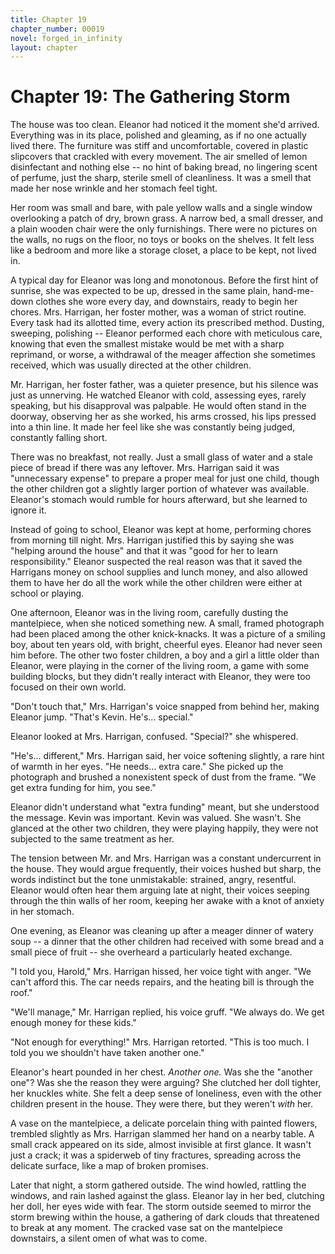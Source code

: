 ```yaml
---
title: Chapter 19
chapter_number: 00019
novel: forged_in_infinity
layout: chapter
---
```


# **Chapter 19: The Gathering Storm**

The house was too clean. Eleanor had noticed it the moment she'd
arrived. Everything was in its place, polished and gleaming, as if no
one actually lived there. The furniture was stiff and uncomfortable,
covered in plastic slipcovers that crackled with every movement. The air
smelled of lemon disinfectant and nothing else -- no hint of baking
bread, no lingering scent of perfume, just the sharp, sterile smell of
cleanliness. It was a smell that made her nose wrinkle and her stomach
feel tight.

Her room was small and bare, with pale yellow walls and a single window
overlooking a patch of dry, brown grass. A narrow bed, a small dresser,
and a plain wooden chair were the only furnishings. There were no
pictures on the walls, no rugs on the floor, no toys or books on the
shelves. It felt less like a bedroom and more like a storage closet, a
place to be kept, not lived in.

A typical day for Eleanor was long and monotonous. Before the first hint
of sunrise, she was expected to be up, dressed in the same plain,
hand-me-down clothes she wore every day, and downstairs, ready to begin
her chores. Mrs. Harrigan, her foster mother, was a woman of strict
routine. Every task had its allotted time, every action its prescribed
method. Dusting, sweeping, polishing -- Eleanor performed each chore
with meticulous care, knowing that even the smallest mistake would be
met with a sharp reprimand, or worse, a withdrawal of the meager
affection she sometimes received, which was usually directed at the
other children.

Mr. Harrigan, her foster father, was a quieter presence, but his silence
was just as unnerving. He watched Eleanor with cold, assessing eyes,
rarely speaking, but his disapproval was palpable. He would often stand
in the doorway, observing her as she worked, his arms crossed, his lips
pressed into a thin line. It made her feel like she was constantly being
judged, constantly falling short.

There was no breakfast, not really. Just a small glass of water and a
stale piece of bread if there was any leftover. Mrs. Harrigan said it
was "unnecessary expense" to prepare a proper meal for just one child,
though the other children got a slightly larger portion of whatever was
available. Eleanor's stomach would rumble for hours afterward, but she
learned to ignore it.

Instead of going to school, Eleanor was kept at home, performing chores
from morning till night. Mrs. Harrigan justified this by saying she was
"helping around the house" and that it was "good for her to learn
responsibility." Eleanor suspected the real reason was that it saved the
Harrigans money on school supplies and lunch money, and also allowed
them to have her do all the work while the other children were either at
school or playing.

One afternoon, Eleanor was in the living room, carefully dusting the
mantelpiece, when she noticed something new. A small, framed photograph
had been placed among the other knick-knacks. It was a picture of a
smiling boy, about ten years old, with bright, cheerful eyes. Eleanor
had never seen him before. The other two foster children, a boy and a
girl a little older than Eleanor, were playing in the corner of the
living room, a game with some building blocks, but they didn\'t really
interact with Eleanor, they were too focused on their own world.

"Don't touch that," Mrs. Harrigan's voice snapped from behind her,
making Eleanor jump. "That's Kevin. He's... special."

Eleanor looked at Mrs. Harrigan, confused. "Special?" she whispered.

"He's... different," Mrs. Harrigan said, her voice softening slightly, a
rare hint of warmth in her eyes. "He needs... extra care." She picked up
the photograph and brushed a nonexistent speck of dust from the frame.
"We get extra funding for him, you see."

Eleanor didn't understand what "extra funding" meant, but she understood
the message. Kevin was important. Kevin was valued. She wasn't. She
glanced at the other two children, they were playing happily, they were
not subjected to the same treatment as her.

The tension between Mr. and Mrs. Harrigan was a constant undercurrent in
the house. They would argue frequently, their voices hushed but sharp,
the words indistinct but the tone unmistakable: strained, angry,
resentful. Eleanor would often hear them arguing late at night, their
voices seeping through the thin walls of her room, keeping her awake
with a knot of anxiety in her stomach.

One evening, as Eleanor was cleaning up after a meager dinner of watery
soup -- a dinner that the other children had received with some bread
and a small piece of fruit -- she overheard a particularly heated
exchange.

"I told you, Harold," Mrs. Harrigan hissed, her voice tight with anger.
"We can't afford this. The car needs repairs, and the heating bill is
through the roof."

"We'll manage," Mr. Harrigan replied, his voice gruff. "We always do. We
get enough money for these kids."

"Not enough for everything!" Mrs. Harrigan retorted. "This is too much.
I told you we shouldn't have taken another one."

Eleanor's heart pounded in her chest. *Another one.* Was she the
"another one"? Was she the reason they were arguing? She clutched her
doll tighter, her knuckles white. She felt a deep sense of loneliness,
even with the other children present in the house. They were there, but
they weren\'t *with* her.

A vase on the mantelpiece, a delicate porcelain thing with painted
flowers, trembled slightly as Mrs. Harrigan slammed her hand on a nearby
table. A small crack appeared on its side, almost invisible at first
glance. It wasn\'t just a crack; it was a spiderweb of tiny fractures,
spreading across the delicate surface, like a map of broken promises.

Later that night, a storm gathered outside. The wind howled, rattling
the windows, and rain lashed against the glass. Eleanor lay in her bed,
clutching her doll, her eyes wide with fear. The storm outside seemed to
mirror the storm brewing within the house, a gathering of dark clouds
that threatened to break at any moment. The cracked vase sat on the
mantelpiece downstairs, a silent omen of what was to come.
